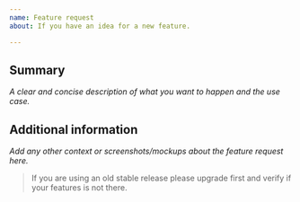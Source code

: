 ```yaml
---
name: Feature request
about: If you have an idea for a new feature.

---
```


## Summary
_A clear and concise description of what you want to happen and the use case._

## Additional information
_Add any other context or screenshots/mockups about the feature request here._

> If you are using an old stable release please upgrade first and verify if your features is not there.
